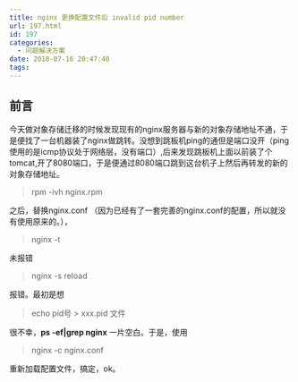 ```yaml
---
title: nginx 更换配置文件后 invalid pid number
url: 197.html
id: 197
categories:
  - 问题解决方案
date: 2018-07-16 20:47:40
tags:
---
```


前言
--

今天做对象存储迁移的时候发现现有的nginx服务器与新的对象存储地址不通，于是便找了一台机器装了nginx做跳转。没想到跳板机ping的通但是端口没开（ping使用的是icmp协议处于网络层，没有端口）,后来发现跳板机上面以前装了个tomcat,开了8080端口，于是便通过8080端口跳到这台机子上然后再转发的新的对象存储地址。

> rpm -ivh nginx.rpm

之后，替换nginx.conf （因为已经有了一套完善的nginx.conf的配置，所以就没有使用原来的。），

> nginx -t

未报错

> nginx -s reload

报错。最初是想

> echo pid号 > xxx.pid 文件

很不幸，**ps -ef|grep nginx** 一片空白。于是，使用

> nginx -c nginx.conf

重新加载配置文件，搞定，ok。